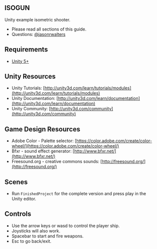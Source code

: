 ISOGUN
--------
Unity example isometric shooter.

* Please read all sections of this guide.  
* Questions: [@jasonrwalters](http://twitter.com/jasonrwalters)


Requirements
--------
* [Unity 5+](http://unity3d.com/unity/download)


Unity Resources
--------
* Unity Tutorials: [http://unity3d.com/learn/tutorials/modules](http://unity3d.com/learn/tutorials/modules)
* Unity Documentation: [http://unity3d.com/learn/documentation](http://unity3d.com/learn/documentation)
* Unity Community: [http://unity3d.com/community](http://unity3d.com/community)
 

Game Design Resources
--------
* Adobe Color - Palette selector: [https://color.adobe.com/create/color-wheel/](https://color.adobe.com/create/color-wheel/)
* Bfxr - sound effect generator: [http://www.bfxr.net/](http://www.bfxr.net/)
* Freesound.org - creative commons sounds: [http://freesound.org/](http://freesound.org/)


Scenes
--------
* Run `FinishedProject` for the complete version and press play in the Unity editor.


Controls
--------
* Use the arrow keys or wasd to control the player ship.
* Joysticks will also work.
* Spacebar to start and fire weapons.
* Esc to go back/exit.
